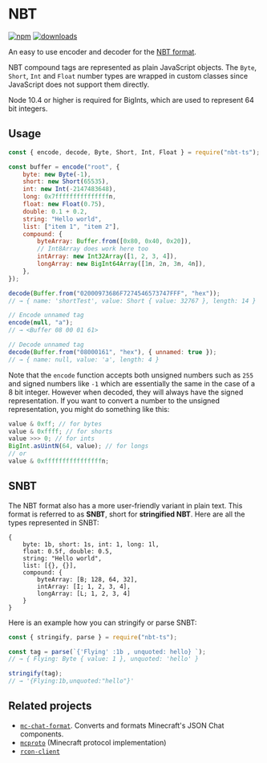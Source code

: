 # NBT

[![npm](https://img.shields.io/npm/v/nbt-ts.svg)](https://www.npmjs.com/package/nbt-ts)
[![downloads](https://img.shields.io/npm/dm/nbt-ts.svg)](https://www.npmjs.com/package/nbt-ts)

An easy to use encoder and decoder for the [NBT format](https://wiki.vg/NBT).

NBT compound tags are represented as plain JavaScript objects. The `Byte`, `Short`,
`Int` and `Float` number types are wrapped in custom classes since JavaScript
does not support them directly.

Node 10.4 or higher is required for BigInts, which are used to represent 64 bit integers.

## Usage

```js
const { encode, decode, Byte, Short, Int, Float } = require("nbt-ts");

const buffer = encode("root", {
	byte: new Byte(-1),
	short: new Short(65535),
	int: new Int(-2147483648),
	long: 0x7fffffffffffffffn,
	float: new Float(0.75),
	double: 0.1 + 0.2,
	string: "Hello world",
	list: ["item 1", "item 2"],
	compound: {
		byteArray: Buffer.from([0x80, 0x40, 0x20]),
		// Int8Array does work here too
		intArray: new Int32Array([1, 2, 3, 4]),
		longArray: new BigInt64Array([1n, 2n, 3n, 4n]),
	},
});

decode(Buffer.from("02000973686F7274546573747FFF", "hex"));
// → { name: 'shortTest', value: Short { value: 32767 }, length: 14 }

// Encode unnamed tag
encode(null, "a");
// → <Buffer 08 00 01 61>

// Decode unnamed tag
decode(Buffer.from("08000161", "hex"), { unnamed: true });
// → { name: null, value: 'a', length: 4 }
```

Note that the `encode` function accepts both unsigned numbers such as `255` and signed
numbers like `-1` which are essentially the same in the case of a 8 bit integer.
However when decoded, they will always have the signed representation. If you want
to convert a number to the unsigned representation, you might do something like this:

```js
value & 0xff; // for bytes
value & 0xffff; // for shorts
value >>> 0; // for ints
BigInt.asUintN(64, value); // for longs
// or
value & 0xffffffffffffffffn;
```

## SNBT

The NBT format also has a more user-friendly variant in plain text. This format
is referred to as **SNBT**, short for **stringified NBT**.
Here are all the types represented in SNBT:

```
{
    byte: 1b, short: 1s, int: 1, long: 1l,
    float: 0.5f, double: 0.5,
    string: "Hello world",
    list: [{}, {}],
    compound: {
        byteArray: [B; 128, 64, 32],
        intArray: [I; 1, 2, 3, 4],
        longArray: [L; 1, 2, 3, 4]
    }
}
```

Here is an example how you can stringify or parse SNBT:

```js
const { stringify, parse } = require("nbt-ts");

const tag = parse(`{'Flying' :1b , unquoted: hello} `);
// → { Flying: Byte { value: 1 }, unquoted: 'hello' }

stringify(tag);
// → '{Flying:1b,unquoted:"hello"}'
```

## Related projects

- [`mc-chat-format`](https://github.com/janispritzkau/mc-chat-format).
  Converts and formats Minecraft's JSON Chat components.
- [`mcproto`](https://github.com/janispritzkau/mcproto) (Minecraft protocol implementation)
- [`rcon-client`](https://github.com/janispritzkau/rcon-client)
